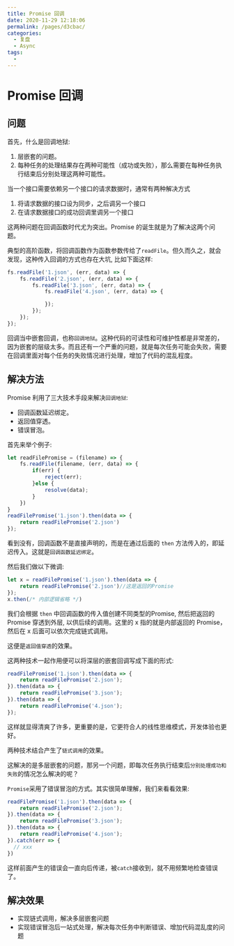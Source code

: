```yaml
---
title: Promise 回调
date: 2020-11-29 12:18:06
permalink: /pages/d3cbac/
categories: 
  - 复盘
  - Async
tags: 
  - 
---
```

# Promise 回调

## 问题

首先，什么是回调地狱:

1. 层嵌套的问题。
2. 每种任务的处理结果存在两种可能性（成功或失败），那么需要在每种任务执行结束后分别处理这两种可能性。

当一个接口需要依赖另一个接口的请求数据时，通常有两种解决方式

1. 将请求数据的接口设为同步，之后调另一个接口
2. 在请求数据接口的成功回调里调另一个接口


这两种问题在回调函数时代尤为突出。Promise 的诞生就是为了解决这两个问题。

典型的高阶函数，将回调函数作为函数参数传给了`readFile`。但久而久之，就会发现，这种传入回调的方式也存在大坑, 比如下面这样:


```js
fs.readFile('1.json', (err, data) => {
    fs.readFile('2.json', (err, data) => {
        fs.readFile('3.json', (err, data) => {
            fs.readFile('4.json', (err, data) => {

            });
        });
    });
});
```

回调当中嵌套回调，也称`回调地狱`。这种代码的可读性和可维护性都是非常差的，因为嵌套的层级太多。而且还有一个严重的问题，就是每次任务可能会失败，需要在回调里面对每个任务的失败情况进行处理，增加了代码的混乱程度。



## 解决方法

Promise 利用了三大技术手段来解决`回调地狱`:

- 回调函数延迟绑定。
- 返回值穿透。
- 错误冒泡。


首先来举个例子:


```js
let readFilePromise = (filename) => {
    fs.readFile(filename, (err, data) => {
        if(err) {
            reject(err);
        }else {
            resolve(data);
        }
    })
}
readFilePromise('1.json').then(data => {
    return readFilePromise('2.json')
});
```

看到没有，回调函数不是直接声明的，而是在通过后面的 `then` 方法传入的，即延迟传入。这就是`回调函数延迟绑定`。

然后我们做以下微调:

```js
let x = readFilePromise('1.json').then(data => {
    return readFilePromise('2.json')//这是返回的Promise
});
x.then(/* 内部逻辑省略 */)
```

我们会根据 `then` 中回调函数的传入值创建不同类型的Promise, 然后把返回的 Promise 穿透到外层, 以供后续的调用。这里的 x 指的就是内部返回的 Promise，然后在 x 后面可以依次完成链式调用。

这便是`返回值穿透`的效果。

这两种技术一起作用便可以将深层的嵌套回调写成下面的形式:

```js
readFilePromise('1.json').then(data => {
    return readFilePromise('2.json');
}).then(data => {
    return readFilePromise('3.json');
}).then(data => {
    return readFilePromise('4.json');
});
```

这样就显得清爽了许多，更重要的是，它更符合人的线性思维模式，开发体验也更好。

两种技术结合产生了`链式调用`的效果。

这解决的是多层嵌套的问题，那另一个问题，即每次任务执行结束后`分别处理成功和失败`的情况怎么解决的呢？

`Promise`采用了错误冒泡的方式。其实很简单理解，我们来看看效果:

```js
readFilePromise('1.json').then(data => {
    return readFilePromise('2.json');
}).then(data => {
    return readFilePromise('3.json');
}).then(data => {
    return readFilePromise('4.json');
}).catch(err => {
  // xxx
})
```

这样前面产生的错误会一直向后传递，被`catch`接收到，就不用频繁地检查错误了。


## 解决效果

- 实现链式调用，解决多层嵌套问题
- 实现错误冒泡后一站式处理，解决每次任务中判断错误、增加代码混乱度的问题

